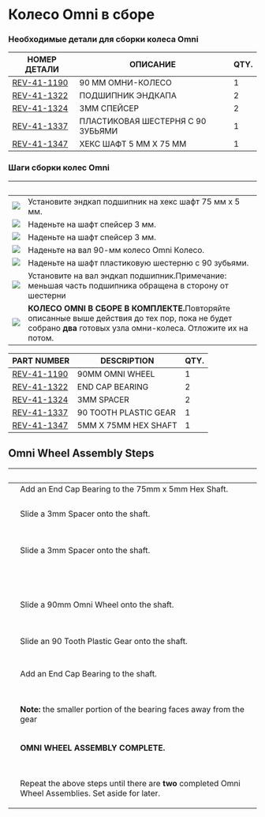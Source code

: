 # Колесо Omni в сборе

### Необходимые детали для сборки колеса Omni <a href="#neobkhodimye-detali-dlya-sborki-kolesa-omni" id="neobkhodimye-detali-dlya-sborki-kolesa-omni"></a>

| **НОМЕР ДЕТАЛИ**                                          | **ОПИСАНИЕ**                      | **QTY.** |
| --------------------------------------------------------- | --------------------------------- | -------- |
| ​[REV-41-1190](https://www.revrobotics.com/rev-41-1190/)​ | 90 ММ ОМНИ-КОЛЕСО                 | 1        |
| ​[REV-41-1322](https://www.revrobotics.com/rev-41-1322/)​ | ПОДШИПНИК ЭНДКАПА                 | 2        |
| ​[REV-41-1324](https://www.revrobotics.com/rev-41-1324/)​ | 3MM СПЕЙСЕР                       | 2        |
| ​[REV-41-1337](https://www.revrobotics.com/rev-41-1337/)​ | ПЛАСТИКОВАЯ ШЕСТЕРНЯ С 90 ЗУБЬЯМИ | 1        |
| ​[REV-41-1347](https://www.revrobotics.com/rev-41-1347/)​ | ХЕКС ШАФТ 5 ММ X 75 ММ            | 1        |

### Шаги сборки колес Omni <a href="#shagi-sborki-koles-omni" id="shagi-sborki-koles-omni"></a>

| ​                                                                                                                                                                                                                                                              | ​                                                                                                                                                                 |
| -------------------------------------------------------------------------------------------------------------------------------------------------------------------------------------------------------------------------------------------------------------- | ----------------------------------------------------------------------------------------------------------------------------------------------------------------- |
| ​![](https://2589213514-files.gitbook.io/\~/files/v0/b/gitbook-legacy-files/o/assets%2F-M5yw0n8IneF5-9ybLjT%2F-MHwkzAHlPtxx8ZdoSQt%2F-MHwnojQvJ1fVsB7qpBK%2FAdd%20Through%20Bore%201.svg?alt=media\&token=37a7e462-8c25-4389-9e3e-e9d0e4e9492a)​               | Установите эндкап подшипник на хекс шафт 75 мм x 5 мм.                                                                                                            |
| ​​![](https://2589213514-files.gitbook.io/\~/files/v0/b/gitbook-legacy-files/o/assets%2F-M5yw0n8IneF5-9ybLjT%2F-MHwkzAHlPtxx8ZdoSQt%2F-MHwloWjPmOLgkL3pWoD%2FAdd%20Spacer%201.svg?alt=media\&token=a018fd2b-11e4-44ad-81b5-f52dea3ccb2b)​                      | Наденьте на шафт спейсер 3 мм.                                                                                                                                    |
| ​​![](https://2589213514-files.gitbook.io/\~/files/v0/b/gitbook-legacy-files/o/assets%2F-M5yw0n8IneF5-9ybLjT%2F-MHwkzAHlPtxx8ZdoSQt%2F-MHwnQkO-PMrtBidBlmW%2FAGD\_BW%20-%20Add%20Spacer%202.svg?alt=media\&token=b1f7bbb0-32bc-47a1-932b-1b6bf36a7194)​        | Наденьте на шафт спейсер 3 мм.                                                                                                                                    |
| ​​![](https://2589213514-files.gitbook.io/\~/files/v0/b/gitbook-legacy-files/o/assets%2F-M5yw0n8IneF5-9ybLjT%2F-MI4ysTFi9NBVobBOLUW%2F-MI5sSMtuYF05tIXv5\_R%2FAGD-\_OW%20-%20add%20ow.svg?alt=media\&token=d956876f-55a1-441d-9ae3-3bc32e9ad61e)​​             | ​Наденьте на вал 90-мм колесо Omni Колесо.                                                                                                                        |
| ​​![](https://2589213514-files.gitbook.io/\~/files/v0/b/gitbook-legacy-files/o/assets%2F-M5yw0n8IneF5-9ybLjT%2F-MI4ysTFi9NBVobBOLUW%2F-MI5soIB1UDPvpY-u62u%2FAGD-\_OW%20-%20add%20gear.svg?alt=media\&token=a2be4a36-dfd4-4ad4-98b3-5a3b6f56993b)​             | Наденьте на шафт пластиковую шестерню с 90 зубьями.                                                                                                               |
| ​​![](https://2589213514-files.gitbook.io/\~/files/v0/b/gitbook-legacy-files/o/assets%2F-M5yw0n8IneF5-9ybLjT%2F-MI4ysTFi9NBVobBOLUW%2F-MI5t6\_NdZtwhAx-kojH%2FAGD-\_OW%20-%20add%202nd%20End%20Cap.svg?alt=media\&token=311cc592-113a-4471-9840-3b229583b18b)​ | Установите на вал эндкап подшипник.​Примечание: меньшая часть подшипника обращена в сторону от шестерни                                                           |
| ​​![](https://2589213514-files.gitbook.io/\~/files/v0/b/gitbook-legacy-files/o/assets%2F-M5yw0n8IneF5-9ybLjT%2F-MI4ysTFi9NBVobBOLUW%2F-MI5gwGk9tCwUPS2NWKs%2FAGD-\_OW%20-%20Complete.svg?alt=media\&token=876f7d39-96a2-4089-8d11-5095cdd63265)​               | **КОЛЕСО OMNI В СБОРЕ В КОМПЛЕКТЕ.**​Повторяйте описанные выше действия до тех пор, пока не будет собрано **два** готовых узла омни-колеса. Отложите их на потом. |

| **PART NUMBER**                                         | **DESCRIPTION**       | **QTY.** |
| ------------------------------------------------------- | --------------------- | -------- |
| [REV-41-1190](https://www.revrobotics.com/rev-41-1190/) | 90MM OMNI WHEEL       | 1        |
| [REV-41-1322](https://www.revrobotics.com/rev-41-1322/) | END CAP BEARING       | 2        |
| [REV-41-1324](https://www.revrobotics.com/rev-41-1324/) | 3MM SPACER            | 2        |
| [REV-41-1337](https://www.revrobotics.com/rev-41-1337/) | 90 TOOTH PLASTIC GEAR | 1        |
| [REV-41-1347](https://www.revrobotics.com/rev-41-1347/) | 5MM X 75MM HEX SHAFT  | 1        |

## Omni Wheel Assembly Steps

| ​                                                                                                                                                                                                                                                                                                              | ​                                                                                                                                                                                     |
| -------------------------------------------------------------------------------------------------------------------------------------------------------------------------------------------------------------------------------------------------------------------------------------------------------------- | ------------------------------------------------------------------------------------------------------------------------------------------------------------------------------------- |
| <img src="https://2589213514-files.gitbook.io/~/files/v0/b/gitbook-legacy-files/o/assets%2F-M5yw0n8IneF5-9ybLjT%2F-MHwkzAHlPtxx8ZdoSQt%2F-MHwnojQvJ1fVsB7qpBK%2FAdd%20Through%20Bore%201.svg?alt=media&#x26;token=37a7e462-8c25-4389-9e3e-e9d0e4e9492a" alt="" data-size="original">                           | Add an End Cap Bearing to the 75mm x 5mm Hex Shaft.                                                                                                                                   |
| <p>​</p><p><img src="https://2589213514-files.gitbook.io/~/files/v0/b/gitbook-legacy-files/o/assets%2F-M5yw0n8IneF5-9ybLjT%2F-MHwkzAHlPtxx8ZdoSQt%2F-MHwloWjPmOLgkL3pWoD%2FAdd%20Spacer%201.svg?alt=media&#x26;token=a018fd2b-11e4-44ad-81b5-f52dea3ccb2b" alt="" data-size="original"></p>                    | Slide a 3mm Spacer onto the shaft.                                                                                                                                                    |
| <p>​</p><p><img src="https://2589213514-files.gitbook.io/~/files/v0/b/gitbook-legacy-files/o/assets%2F-M5yw0n8IneF5-9ybLjT%2F-MHwkzAHlPtxx8ZdoSQt%2F-MHwnQkO-PMrtBidBlmW%2FAGD_BW%20-%20Add%20Spacer%202.svg?alt=media&#x26;token=b1f7bbb0-32bc-47a1-932b-1b6bf36a7194" alt="" data-size="original"></p>       | Slide a 3mm Spacer onto the shaft.                                                                                                                                                    |
| <p>​</p><p><img src="https://2589213514-files.gitbook.io/~/files/v0/b/gitbook-legacy-files/o/assets%2F-M5yw0n8IneF5-9ybLjT%2F-MI4ysTFi9NBVobBOLUW%2F-MI5sSMtuYF05tIXv5_R%2FAGD-_OW%20-%20add%20ow.svg?alt=media&#x26;token=d956876f-55a1-441d-9ae3-3bc32e9ad61e" alt="" data-size="original"></p><p>​</p>      | <p>​</p><p>Slide a 90mm Omni Wheel onto the shaft.</p>                                                                                                                                |
| <p>​</p><p><img src="https://2589213514-files.gitbook.io/~/files/v0/b/gitbook-legacy-files/o/assets%2F-M5yw0n8IneF5-9ybLjT%2F-MI4ysTFi9NBVobBOLUW%2F-MI5soIB1UDPvpY-u62u%2FAGD-_OW%20-%20add%20gear.svg?alt=media&#x26;token=a2be4a36-dfd4-4ad4-98b3-5a3b6f56993b" alt="" data-size="original"></p>            | Slide an 90 Tooth Plastic Gear onto the shaft.                                                                                                                                        |
| <p>​</p><p><img src="https://2589213514-files.gitbook.io/~/files/v0/b/gitbook-legacy-files/o/assets%2F-M5yw0n8IneF5-9ybLjT%2F-MI4ysTFi9NBVobBOLUW%2F-MI5t6_NdZtwhAx-kojH%2FAGD-_OW%20-%20add%202nd%20End%20Cap.svg?alt=media&#x26;token=311cc592-113a-4471-9840-3b229583b18b" alt="" data-size="original"></p> | <p>Add an End Cap Bearing to the shaft.</p><p><strong>​</strong></p><p><strong>Note:</strong> the smaller portion of the bearing faces away from the gear</p>                         |
| <p>​</p><p><img src="https://2589213514-files.gitbook.io/~/files/v0/b/gitbook-legacy-files/o/assets%2F-M5yw0n8IneF5-9ybLjT%2F-MI4ysTFi9NBVobBOLUW%2F-MI5gwGk9tCwUPS2NWKs%2FAGD-_OW%20-%20Complete.svg?alt=media&#x26;token=876f7d39-96a2-4089-8d11-5095cdd63265" alt="" data-size="original"></p>              | <p><strong>OMNI WHEEL ASSEMBLY COMPLETE.</strong></p><p>​</p><p>Repeat the above steps until there are <strong>two</strong> completed Omni Wheel Assemblies. Set aside for later.</p> |
